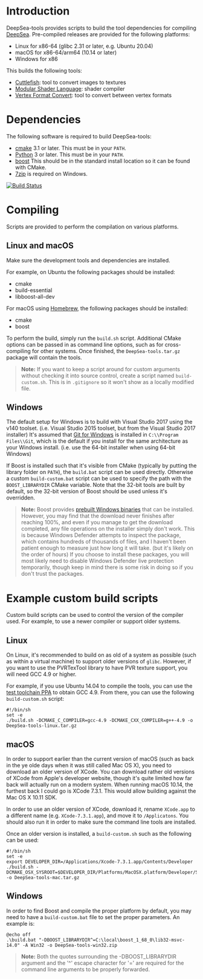 # Introduction

DeepSea-tools provides scripts to build the tool dependencies for compiling [DeepSea](https://github.com/akb825/DeepSea). Pre-compiled releases are provided for the following platforms:

* Linux for x86-64 (glibc 2.31 or later, e.g. Ubuntu 20.04)
* macOS for x86-64/arm64 (10.14 or later)
* Windows for x86

This builds the following tools:

* [Cuttlefish](https://github.com/akb825/Cuttlefish): tool to convert images to textures
* [Modular Shader Language](https://github.com/akb825/ModularShaderLanguage): shader compiler
* [Vertex Format Convert](https://github.com/akb825/VertexFormatConvert): tool to convert between vertex formats

# Dependencies

The following software is required to build DeepSea-tools:

* [cmake](https://cmake.org/) 3.1 or later. This must be in your `PATH`.
* [Python](https://www.python.org/) 3 or later. This must be in your `PATH`.
* [boost](https://www.boost.org/) This should be in the standard install location so it can be found with CMake.
* [7zip](https://www.7-zip.org/) is required on Windows.

[![Build Status](https://dev.azure.com/akb825/DeepSea/_apis/build/status/akb825.DeepSea-tools?branchName=master)](https://dev.azure.com/akb825/DeepSea/_build/latest?definitionId=3&branchName=master)

# Compiling

Scripts are provided to perform the compilation on various platforms.

## Linux and macOS

Make sure the development tools and dependencies are installed.

For example, on Ubuntu the following packages should be installed:

* cmake
* build-essential
* libboost-all-dev

For macOS using [Homebrew](https://brew.sh/), the following packages should be installed:

* cmake
* boost

To perform the build, simply run the `build.sh` script. Additional CMake options can be passed in as command line options, such as for cross-compiling for other systems. Once finished, the `DeepSea-tools.tar.gz` package will contain the tools.

> **Note:** If you want to keep a script around for custom arguments without checking it into source control, create a script named `build-custom.sh`. This is in `.gitignore` so it won't show as a locally modified file.

## Windows

The default setup for Windows is to build with Visual Studio 2017 using the v140 toolset. (i.e. Visual Studio 2015 toolset, but from the Visual Studio 2017 installer) It's assumed that [Git for Windows](https://git-scm.com/) is installed in `C:\\Program Files\\Git`, which is the default if you install for the same architecture as your Windows install. (i.e. use the 64-bit installer when using 64-bit Windows)

If Boost is installed such that it's visible from CMake (typically by putting the library folder on `PATH`), the `build.bat` script can be used directly. Otherwise a custom `build-custom.bat` script can be used to specify the path with the `BOOST_LIBRARYDIR` CMake variable. Note that the 32-bit tools are built by default, so the 32-bit version of Boost should be used unless it's overridden.

> **Note:** Boost provides [prebuilt Windows binaries](https://sourceforge.net/projects/boost/files/boost-binaries/) that can be installed. However, you may find that the download never finishes after reaching 100%, and even if you manage to get the download completed, any file operations on the installer simply don't work. This is because Windows Defender attempts to inspect the package, which contains hundreds of thousands of files, and I haven't been patient enough to measure just how long it will take. (but it's likely on the order of hours) If you choose to install these packages, you will most likely need to disable Windows Defender live protection temporarily, though keep in mind there is some risk in doing so if you don't trust the packages.

# Example custom build scripts

Custom build scripts can be used to control the version of the compiler used. For example, to use a newer compiler or support older systems.

## Linux

On Linux, it's recommended to build on as old of a system as possible (such as within a virtual machine) to support older versions of `glibc`. However, if you want to use the PVRTexTool library to have PVR texture support, you will need GCC 4.9 or higher.

For example, if you use Ubuntu 14.04 to compile the tools, you can use the [test toolchain PPA](https://launchpad.net/~ubuntu-toolchain-r/+archive/ubuntu/test) to obtain GCC 4.9. From there, you can use the following `build-custom.sh` script:

	#!/bin/sh
	set -e
	./build.sh -DCMAKE_C_COMPILER=gcc-4.9 -DCMAKE_CXX_COMPILER=g++-4.9 -o DeepSea-tools-linux.tar.gz

## macOS

In order to support earlier than the current version of macOS (such as back in the ye olde days when it was still called Mac OS X), you need to download an older version of XCode. You can download rather old versions of XCode from Apple's developer website, though it's quite limited how far back will actually run on a modern system. When running macOS 10.14, the furthest back I could go is XCode 7.3.1. This would allow building against the Mac OS X 10.11 SDK.

In order to use an older version of XCode, download it, rename `XCode.app` to a different name (e.g. `XCode-7.3.1.app`), and move it to `/Applicatons`. You should also run it in order to make sure the command line tools are installed.

Once an older version is installed, a `build-custom.sh` such as the following can be used:

	#!/bin/sh
	set -e
	export DEVELOPER_DIR=/Applications/Xcode-7.3.1.app/Contents/Developer
	./build.sh -DCMAKE_OSX_SYSROOT=$DEVELOPER_DIR/Platforms/MacOSX.platform/Developer/SDKs/MacOSX10.11.sdk -o DeepSea-tools-mac.tar.gz
	
## Windows

In order to find Boost and compile the proper platform by default, you may need to have a `build-custom.bat` file to set the proper parameters. An example is:

	@echo off
	.\build.bat "-DBOOST_LIBRARYDIR^=C:\local\boost_1_68_0\lib32-msvc-14.0" -A Win32 -o DeepSea-tools-win32.zip

> **Note:** Both the quotes surrounding the -DBOOST_LIBRARYDIR argument and the '^' escape character for '=' are required for the command line arguments to be properly forwarded.

